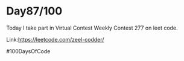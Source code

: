 
# Day87/100


Today I take part in Virtual Contest Weekly Contest 277 on leet code.

Link:https://leetcode.com/zeel-codder/


#100DaysOfCode
